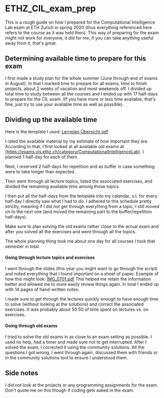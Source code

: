 # ETHZ_CIL_exam_prep

This is a rough guide on how I prepared for the Computational Intelligence Lab exam at ETH Zurich in spring 2020 (thus everything referenced here refers to the course as it was held then). This way of preparing for the exam might not work for everyone, it did for me, if you can take anything useful away from it, that's great.

## Determining available time to prepare for this exam
I first made a study plan for the whole summer (June through end of exams in August). In that I marked time to prepare for all exams, time to finish projects, about 2 weeks of vacation and most weekends off. I divided up total time to study between all the courses and I ended up with 17 half-days to prepare for the CIL exam. (If you have more or less time available, that's fine, just try to use your available time as well as possible).

## Dividing up the available time
Here is the template I used:
[Lernplan Übersicht.pdf](https://github.com/ferraric/ETHZ_CIL_exam_prep/files/6650770/Lernplan.Ubersicht.pdf)

I rated the available material by my estimate of how important they are. According to that, I first looked at all available old exams at (https://exams.vis.ethz.ch/category/ComputationalIntelligenceLab). I planned 1 half-day for each of them.

Next, I reserved 2 half-days for repetition and as buffer in case something were to take longer than expected.

Then went through all lecture topics, listed the associated exercises, and divided the remaining available time among those topics.

I then put all the half-days from the template into my calendar, s.t. for every half-day I directly saw what I had to do. I adhered to this schedule pretty strictly, meaning if I did not get through everything from a topic, I still moved on to the next one (and moved the remaining part to the buffer/repetition half-days).

Make sure to plan solving the old exams rather close to the actual exam and after you solved all the exercises and went through all the topics.

The whole planning thing took me about one day for all courses I took that semester in total.

#### Going through lecture topics and exercises
I went through the slides (this year you might want to go through the script) and noted everything that I found important on a sheet of paper.
Example of how this might look:
[IMG_0701.pdf](https://github.com/ferraric/ETHZ_CIL_exam_prep/files/6650821/IMG_0701.pdf)
This helped me retain the information better and allowed me to more easily review things again. In total I ended up with 14 pages of hand-written notes.

I made sure to get through the lectures quickly enough to have enough time to solve (without looking at the solutions) and correct the associated exercises. It was probably about 50:50 of time spent on lectures vs. on exercises.

#### Going through old exams
I tried to solve the old exams in as close to an exam setting as possible. I used no help, had a timer and made sure not to get interrupted. After I solved the exam, I corrected it using the community solutions. All the questions I got wrong, I went through again, discussed them with friends or in the community solutions tool to ensure I understood them.

## Side notes
I did not look at the projects or any programming assignments for the exam. Don't quote me on this though if coding gets asked in the exam.
